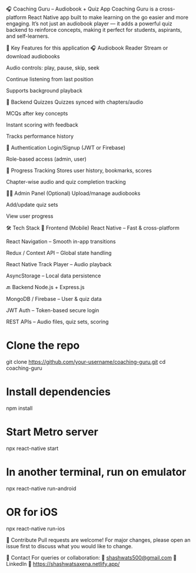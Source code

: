 🎧 Coaching Guru – Audiobook + Quiz App
Coaching Guru is a cross-platform React Native app built to make learning on the go easier and more engaging. It’s not just an audiobook player — it adds a powerful quiz backend to reinforce concepts, making it perfect for students, aspirants, and self-learners.

📱 Key Features for this application
🎧 Audiobook Reader
Stream or download audiobooks

Audio controls: play, pause, skip, seek

Continue listening from last position

Supports background playback

🧠 Backend Quizzes
Quizzes synced with chapters/audio

MCQs after key concepts

Instant scoring with feedback

Tracks performance history

🔐 Authentication
Login/Signup (JWT or Firebase)

Role-based access (admin, user)

🎯 Progress Tracking
Stores user history, bookmarks, scores

Chapter-wise audio and quiz completion tracking

🧑‍🏫 Admin Panel (Optional)
Upload/manage audiobooks

Add/update quiz sets

View user progress

🛠️ Tech Stack
📲 Frontend (Mobile)
React Native – Fast & cross-platform

React Navigation – Smooth in-app transitions

Redux / Context API – Global state handling

React Native Track Player – Audio playback

AsyncStorage – Local data persistence

🔙 Backend
Node.js + Express.js

MongoDB / Firebase – User & quiz data

JWT Auth – Token-based secure login

REST APIs – Audio files, quiz sets, scoring

# Clone the repo
git clone https://github.com/your-username/coaching-guru.git
cd coaching-guru

# Install dependencies
npm install

# Start Metro server
npx react-native start

# In another terminal, run on emulator
npx react-native run-android
# OR for iOS
npx react-native run-ios

💬 Contribute Pull requests are welcome! For major changes, please open an issue first to discuss what you would like to change.

📧 Contact For queries or collaboration: 📮 shashwats500@gmail.com 🔗 LinkedIn 📁 https://shashwatsaxena.netlify.app/
